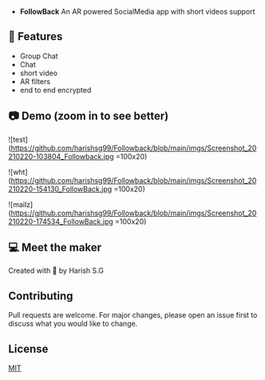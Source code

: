 
- **FollowBack** An AR powered SocialMedia app with short videos support 

## 🔧 Features

- Group Chat
- Chat
- short video
- AR filters 
- end to end encrypted 



## 📷 Demo (zoom in to see better)

 ![test](https://github.com/harishsg99/Followback/blob/main/imgs/Screenshot_20210220-103804_Followback.jpg =100x20)
 
 ![wht](https://github.com/harishsg99/Followback/blob/main/imgs/Screenshot_20210220-154130_FollowBack.jpg =100x20)
 
 ![mailz](https://github.com/harishsg99/Followback/blob/main/imgs/Screenshot_20210220-174534_FollowBack.jpg =100x20)
 
 

## 💻 Meet the maker

Created with 💖 by Harish S.G

## Contributing
Pull requests are welcome. For major changes, please open an issue first to discuss what you would like to change.

## License
[MIT](https://choosealicense.com/licenses/mit/)
